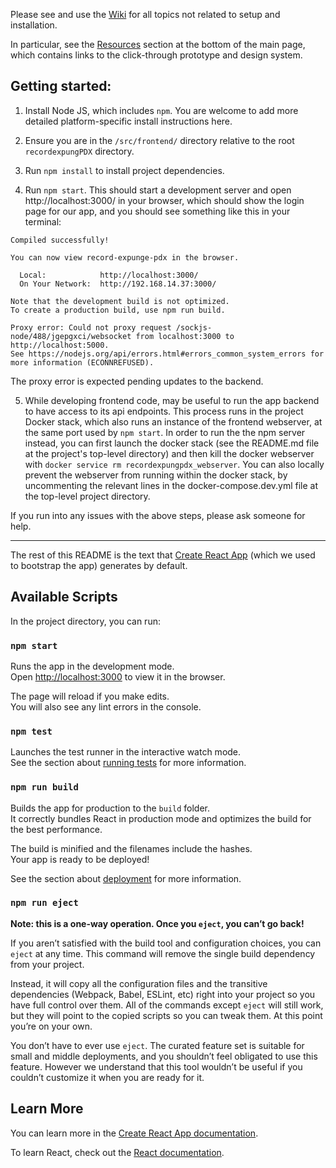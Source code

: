 Please see and use the [Wiki](https://github.com/codeforpdx/recordexpungPDX/wiki/Frontend) for all topics not related to setup and installation.

In particular, see the [Resources](https://github.com/codeforpdx/recordexpungPDX/wiki#resources) section at the bottom of the main page, which contains links to the click-through prototype and design system.

## Getting started:

1. Install Node JS, which includes `npm`. You are welcome to add more detailed platform-specific install instructions here.

2. Ensure you are in the `/src/frontend/` directory relative to the root `recordexpungPDX` directory.

3. Run `npm install` to install project dependencies.

4. Run `npm start`. This should start a development server and open http://localhost:3000/ in your browser, which should show the login page for our app, and you should see something like this in your terminal:

```
Compiled successfully!

You can now view record-expunge-pdx in the browser.

  Local:            http://localhost:3000/
  On Your Network:  http://192.168.14.37:3000/

Note that the development build is not optimized.
To create a production build, use npm run build.

Proxy error: Could not proxy request /sockjs-node/488/jgepgxci/websocket from localhost:3000 to http://localhost:5000.
See https://nodejs.org/api/errors.html#errors_common_system_errors for more information (ECONNREFUSED).

```

The proxy error is expected pending updates to the backend.


5. While developing frontend code, may be useful to run the app backend to have access to its api endpoints. This process runs in the project Docker stack, which also runs an instance of the frontend webserver, at the same port used by `npm start`. In order to run the the npm server instead, you can first launch the docker stack (see the README.md file at the project's top-level directory) and then kill the docker webserver with `docker service rm recordexpungpdx_webserver`. You can also locally prevent the webserver from running within the docker stack, by uncommenting the relevant lines in the docker-compose.dev.yml file at the top-level project directory.

If you run into any issues with the above steps, please ask someone for help.

- - -


The rest of this README is the text that [Create React App](https://github.com/facebook/create-react-app) (which we used to bootstrap the app) generates by default.

## Available Scripts

In the project directory, you can run:

### `npm start`

Runs the app in the development mode.<br>
Open [http://localhost:3000](http://localhost:3000) to view it in the browser.

The page will reload if you make edits.<br>
You will also see any lint errors in the console.

### `npm test`

Launches the test runner in the interactive watch mode.<br>
See the section about [running tests](https://facebook.github.io/create-react-app/docs/running-tests) for more information.

### `npm run build`

Builds the app for production to the `build` folder.<br>
It correctly bundles React in production mode and optimizes the build for the best performance.

The build is minified and the filenames include the hashes.<br>
Your app is ready to be deployed!

See the section about [deployment](https://facebook.github.io/create-react-app/docs/deployment) for more information.

### `npm run eject`

**Note: this is a one-way operation. Once you `eject`, you can’t go back!**

If you aren’t satisfied with the build tool and configuration choices, you can `eject` at any time. This command will remove the single build dependency from your project.

Instead, it will copy all the configuration files and the transitive dependencies (Webpack, Babel, ESLint, etc) right into your project so you have full control over them. All of the commands except `eject` will still work, but they will point to the copied scripts so you can tweak them. At this point you’re on your own.

You don’t have to ever use `eject`. The curated feature set is suitable for small and middle deployments, and you shouldn’t feel obligated to use this feature. However we understand that this tool wouldn’t be useful if you couldn’t customize it when you are ready for it.

## Learn More

You can learn more in the [Create React App documentation](https://facebook.github.io/create-react-app/docs/getting-started).

To learn React, check out the [React documentation](https://reactjs.org/).
